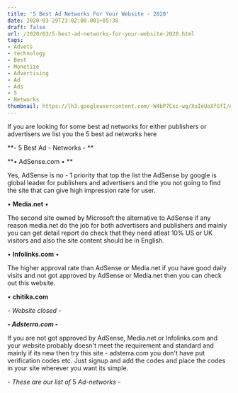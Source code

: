```yaml
---
title: '5 Best Ad Networks For Your Website - 2020'
date: 2020-03-29T23:02:00.001+05:30
draft: false
url: /2020/03/5-best-ad-networks-for-your-website-2020.html
tags: 
- Advets
- technology
- Best
- Monetize
- Advertising
- Ad
- Ads
- 5
- Networks
thumbnail: https://lh3.googleusercontent.com/-W4bP7Cxc-wg/XoIeUoXfGfI/AAAAAAAABTU/DImUbSigKX042HM37RQUsUWh64XNhM2ogCLcBGAsYHQ/s1600/IMG_20200111_105332_780-02-25.jpeg
---
```


  

If you are looking for some best ad networks for either publishers or advertisers we list you the 5 best ad networks here 

  

**\- 5 Best Ad - Networks - **

**• AdSense.com • **

  

Yes, AdSense is no - 1 priority that top the list the AdSense by google is global leader for publishers and advertisers and the you not going to find the site that can give high impression rate for user.

  

• **Media.net** •

  

The second site owned by Microsoft the alternative to AdSense if any reason media.net do the job for both advertisers and publishers and mainly you can get detail report do check that they need atleat 10% US or UK visitors and also the site content should be in English.

  

• **Infolinks.com** •

  

The higher approval rate than AdSense or Media.net if you have good daily visits and not got approved by AdSense or Media.net then you can check out this website.

  

• **chitika.com**

_\- Website closed -_

**_\- Adsterra.com -_**

  

If you are not got approved by AdSense, Media.net or Infolinks.com and your website probably doesn't meet the requirement and standard and mainly if its new then try this site - adsterra.com you don't have put verification codes etc. Just signup and add the codes and place the codes in your site wherever you want its simple.

  

\- _These_ _are_ _our_ _list_ _of_ 5 _Ad-networks_ -